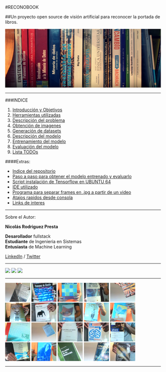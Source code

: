 #RECONOBOOK

##Un proyecto open source de visión artificial para reconocer la portada de libros.

![Portada](./doc/img/portada2.jpg "Portada")

***

###INDICE
1.  [Introducción y Objetivos](./doc/objetivos.md)
2.  [Herramientas utilizadas](./doc/herramientas.md)
3.  [Descripción del problema](./doc/problema.md)
4.  [Obtención de imagenes](./doc/obtencion.md)
5.  [Generación de datasets](./doc/generacion.md)
6.  [Descripción del modelo](./doc/modelo.md)
7.  [Entrenamiento del modelo](./doc/entrenamiento.md)
8.  [Evaluación del modelo](./doc/evaluacion.md)
9. [Lista TODOs](./doc/TODO.md)


####Extras:
- [Indice del repositorio](./doc/indicerepo.md)
- [Paso a paso para obtener el modelo entrenado y evaluarlo](./doc/pasos.md)
- [Script instalación de Tensorflow en UBUNTU 64](./doc/ubuntu.md)
- [IDE utilizado](https://www.jetbrains.com/pycharm/)
- [Programa para separar frames en .jpg a partir de un video](https://www.dvdvideosoft.com/es/products/dvd/Free-Video-to-JPG-Converter.htm)
- [Atajos rapidos desde consola](./doc/atajos.md)
- [Links de interes](./doc/links.md)


***

Sobre el Autor:

**Nicolás Rodriguez Presta**


**Desarollador** fullstack  
**Estudiante** de Ingenieria en Sistemas   
**Entusiasta** de Machine Learning  


[LinkedIn](https://www.linkedin.com/in/nicolaspresta/) / 
[Twitter](https://twitter.com/nicolaspresta)

***

<img src="http://blog.desdelinux.net/wp-content/uploads/2016/04/ubuntu.png" height="200">
<img src="https://i.ytimg.com/vi/oZikw5k_2FM/maxresdefault.jpg" height="200">
<img src="https://upload.wikimedia.org/wikipedia/commons/thumb/a/a1/PyCharm_Logo.svg/1000px-PyCharm_Logo.svg.png" height="200">

***

<img src="./doc/img/1B.jpg" width="81">
<img src="./doc/img/2A.jpg" width="81">
<img src="./doc/img/3E.jpg" width="81">
<img src="./doc/img/4F.jpg" width="81">
<img src="./doc/img/5B.jpg" width="81"> 
<img src="./doc/img/6A.jpg" width="81"> 
<img src="./doc/img/7C.jpg" width="81"> 
<img src="./doc/img/8F.jpg" width="81"> 
<img src="./doc/img/9E.jpg" width="81"> 
<img src="./doc/img/10E.jpg" width="81"> 
<img src="./doc/img/11A.jpg" width="81"> 
<img src="./doc/img/12B.jpg" width="81">
<img src="./doc/img/13C.jpg" width="81"> 
<img src="./doc/img/14C.jpg" width="81"> 
<img src="./doc/img/15D.jpg" width="81"> 
<img src="./doc/img/16F.jpg" width="81"> 
<img src="./doc/img/17E.jpg" width="81"> 
<img src="./doc/img/18B.jpg" width="81"> 
<img src="./doc/img/19B.jpg" width="81"> 
<img src="./doc/img/20C.jpg" width="81">  

***
